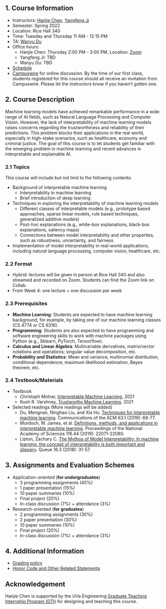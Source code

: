 <!--- # CS 4501/6501 Interpretable Machine Learning --->

## 1. Course Information

- Instructors: [Hanjie Chen](https://www.cs.virginia.edu/~hc9mx/), [Yangfeng Ji](https://yangfengji.net/)
- Semester: Spring 2022
- Location: Rice Hall 340
- Time: Tuesday and Thursday 11 AM - 12:15 PM
- TA: [Wanyu Du](https://wyu-du.github.io/)
- Office hours:
  - Hanjie Chen: Thursday 2:00 PM - 3:00 PM, Location: [Zoom](https://virginia.zoom.us/j/95861036968?pwd=TW43TStwRjdDVDE3YVlsRjRsVGwrdz09)
  - Yangfeng Ji: TBD
  - Wanyu Du: TBD
- [Schedule](Schedule.md)
- [Campuswire](https://campuswire.com/) for online discussion. By the time of our first class, students registered for this course should all receive an invitation from Campuswire. Please let the instructors know if you haven’t gotten one.

## 2. Course Description

Machine learning models have achieved remarkable performance in a wide range of AI fields, such as Natural Language Processing and Computer Vision. However, the lack of interpretability of machine learning models raises concerns regarding the trustworthiness and reliability of their predictions. This problem blocks their applications in the real world, especially in high-stake scenarios, such as healthcare, economy and criminal justice. The goal of this course is to let students get familiar with the emerging problem in machine learning and recent advances in interpretable and explainable AI.

### 2.1 Topics

This course will include but not limit to the following contents: 

- Background of interpretable machine learning
  - Interpretability in machine learning
  - Brief introduction of deep learning
- Techniques in exploring the interpretability of machine learning models
  - Different classes of interpretable models (e.g., prototype based approaches, sparse linear models, rule based techniques, generalized additive models)
  - Post-hoc explanations (e.g., white-box explanations, black-box explanations, saliency maps)
  - Connections between model interpretability and other properties, such as robustness, uncertainty, and fairness
- Implementation of model interpretability in real-world applications, including natural language processing, computer vision, healthcare, etc.


### 2.2 Format

- Hybrid: lectures will be given in person at Rice Hall 340 and also streamed and recorded on Zoom. Students can find the Zoom link on Collab.
- From Week 4: one lecture + one discussion per week


### 2.3 Prerequisites

- **Machine Learning**: Students are expected to have machine learning background, for example, by taking one of our machine learning classes (CS 4774 or CS 6316).
- **Programming**: Students are also expected to have programming and software engineering skills to work with machine packages using Python (e.g., Sklearn, PyTorch, Tensorflow).
- **Calculus and Linear Algebra**: Multivariable derivatives, matrix/vector notations and operations; singular value decomposition, etc.
- **Probability and Statistics**: Mean and variance, multinomial distribution, conditional dependence, maximum likelihood estimation, Bayes theorem, etc.


### 2.4 Textbook/Materials

- Textbook 
	- Christoph Molnar, [Interpretable Machine Learning](https://christophm.github.io/interpretable-ml-book/), 2021
	- Kush R. Varshney, [Trustworthy Machine Learning](http://trustworthymachinelearning.com/trustworthymachinelearning.pdf), 2021
- Selected readings (More readings will be added)
	- Du, Mengnan, Ninghao Liu, and Xia Hu. [Techniques for interpretable machine learning](https://arxiv.org/abs/1808.00033). Communications of the ACM 63.1 (2019): 68-77.
	- Murdoch, W. James, et al. [Definitions, methods, and applications in interpretable machine learning](https://www.pnas.org/content/116/44/22071). Proceedings of the National Academy of Sciences 116.44 (2019): 22071-22080.
	- Lipton, Zachary C. [The Mythos of Model Interpretability: In machine learning, the concept of interpretability is both important and slippery](https://dl.acm.org/doi/10.1145/3236386.3241340). Queue 16.3 (2018): 31-57.

## 3. Assignments and Evaluation Schemes
- Application-oriented (**for undergraduates**)
  - 3 programming assignments (45%)
  - 1 paper presentation (15%)
  - 10 paper summaries (10%)
  - Final project (20%) 
  - In-class discussion (7%) + attendance (3%)
- Research-oriented (**for graduates**)
  - 2 programming assignments (30%)
  - 2 paper presentation (30%)
  - 10 paper summaries (10%)
  - Final project (20%) 
  - In-class discussion (7%) + attendance (3%)

## 4. Additional Information
- [Grading policy](grading.md)
- [Honor Code and Other Related Statements](statement.md)

## Acknowledgement

Hanjie Chen is supported by the UVa Engineering [Graduate Teaching Internship Program (GTI)](https://engineering.virginia.edu/graduate-teaching-internship-gti-program) for designing and teaching this course. 
